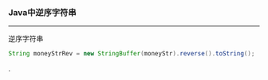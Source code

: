 ### Java中逆序字符串

****

逆序字符串

```java
String moneyStrRev = new StringBuffer(moneyStr).reverse().toString();
```

.
